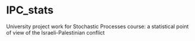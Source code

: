 # IPC_stats
University project work for Stochastic Processes course: a statistical point of view of the Israeli-Palestinian conflict
